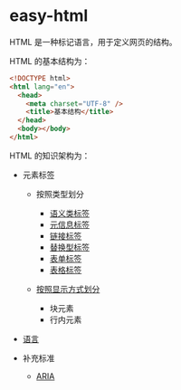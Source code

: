 # easy-html

HTML 是一种标记语言，用于定义网页的结构。

HTML 的基本结构为：

```html
<!DOCTYPE html>
<html lang="en">
  <head>
    <meta charset="UTF-8" />
    <title>基本结构</title>
  </head>
  <body></body>
</html>
```

HTML 的知识架构为：

- 元素标签

  - 按照类型划分

    - [语义类标签](./语义类标签.md)
    - [元信息标签](./元信息标签.md)
    - [链接标签](./链接标签.md)
    - [替换型标签](./替换型标签.md)
    - [表单标签](./表单标签.md)
    - [表格标签](./表格标签.md)

  - [按照显示方式划分](./块标签及行内标签.md)

    - 块元素
    - 行内元素

- [语言](./语言.md)
- 补充标准
  - [ARIA](./ARIA.md)
